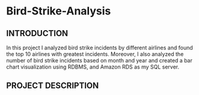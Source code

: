 # Bird-Strike-Analysis

## INTRODUCTION
In this project I analyzed bird strike incidents by different airlines and found the top 10 airlines with greatest incidents. Moreover, I also analyzed the number of bird strike incidents based on month and year and created a bar chart visualization using RDBMS, and Amazon RDS as my SQL server.

## PROJECT DESCRIPTION
